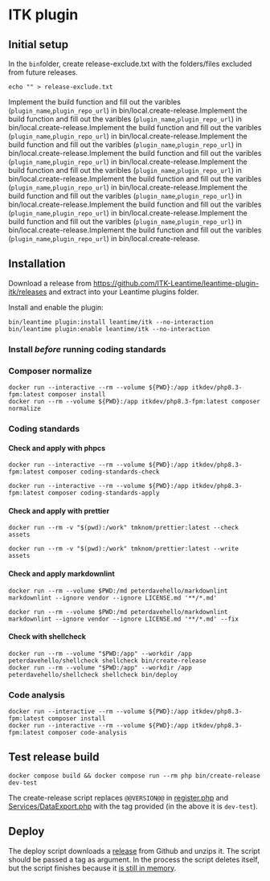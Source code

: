 # ITK plugin

## Initial setup

In the `bin`folder, create release-exclude.txt with the folders/files excluded from future releases.

```shell
echo "" > release-exclude.txt
```

Implement the build function and fill out the varibles (`plugin_name`,`plugin_repo_url`) in bin/local.create-release.Implement the build function and fill out the varibles (`plugin_name`,`plugin_repo_url`) in bin/local.create-release.Implement the build function and fill out the varibles (`plugin_name`,`plugin_repo_url`) in bin/local.create-release.Implement the build function and fill out the varibles (`plugin_name`,`plugin_repo_url`) in bin/local.create-release.Implement the build function and fill out the varibles (`plugin_name`,`plugin_repo_url`) in bin/local.create-release.Implement the build function and fill out the varibles (`plugin_name`,`plugin_repo_url`) in bin/local.create-release.Implement the build function and fill out the varibles (`plugin_name`,`plugin_repo_url`) in bin/local.create-release.Implement the build function and fill out the varibles (`plugin_name`,`plugin_repo_url`) in bin/local.create-release.Implement the build function and fill out the varibles (`plugin_name`,`plugin_repo_url`) in bin/local.create-release.Implement the build function and fill out the varibles (`plugin_name`,`plugin_repo_url`) in bin/local.create-release.Implement the build function and fill out the varibles (`plugin_name`,`plugin_repo_url`) in bin/local.create-release.

## Installation

Download a release from
<https://github.com/ITK-Leantime/leantime-plugin-itk/releases> and extract into
your Leantime plugins folder.

Install and enable the plugin:

``` shell
bin/leantime plugin:install leantime/itk --no-interaction
bin/leantime plugin:enable leantime/itk --no-interaction
```

### Install _before_ running coding standards

### Composer normalize

```shell name=composer-normalize
docker run --interactive --rm --volume ${PWD}:/app itkdev/php8.3-fpm:latest composer install
docker run --rm --volume ${PWD}:/app itkdev/php8.3-fpm:latest composer normalize
```

### Coding standards

#### Check and apply with phpcs

```shell name=check-coding-standards
docker run --interactive --rm --volume ${PWD}:/app itkdev/php8.3-fpm:latest composer coding-standards-check
```

```shell name=apply-coding-standards
docker run --interactive --rm --volume ${PWD}:/app itkdev/php8.3-fpm:latest composer coding-standards-apply
```

#### Check and apply with prettier

```shell name=prettier-check
docker run --rm -v "$(pwd):/work" tmknom/prettier:latest --check assets
```

```shell name=prettier-apply
docker run --rm -v "$(pwd):/work" tmknom/prettier:latest --write assets
```

#### Check and apply markdownlint

```shell name=markdown-check
docker run --rm --volume $PWD:/md peterdavehello/markdownlint markdownlint --ignore vendor --ignore LICENSE.md '**/*.md'
```

```shell name=markdown-apply
docker run --rm --volume $PWD:/md peterdavehello/markdownlint markdownlint --ignore vendor --ignore LICENSE.md '**/*.md' --fix
```

#### Check with shellcheck

```shell name=shell-check
docker run --rm --volume "$PWD:/app" --workdir /app peterdavehello/shellcheck shellcheck bin/create-release
docker run --rm --volume "$PWD:/app" --workdir /app peterdavehello/shellcheck shellcheck bin/deploy
```

### Code analysis

```shell name=code-analysis
docker run --interactive --rm --volume ${PWD}:/app itkdev/php8.3-fpm:latest composer install
docker run --interactive --rm --volume ${PWD}:/app itkdev/php8.3-fpm:latest composer code-analysis
```

## Test release build

```shell name=test-create-release
docker compose build && docker compose run --rm php bin/create-release dev-test
```

The create-release script replaces `@@VERSION@@` in
[register.php](https://github.com/ITK-Leantime/leantime-dataexport/blob/f7c3992f78270c03b6fc84dbc9b1bbd6e48e53d6/register.php#L9)
and
[Services/DataExport.php](https://github.com/ITK-Leantime/leantime-dataexport/blob/f7c3992f78270c03b6fc84dbc9b1bbd6e48e53d6/Services/DataExport.php#L15)
with the tag provided (in the above it is `dev-test`).

## Deploy

The deploy script downloads a [release](https://github.com/ITK-Leantime/leantime-dataexport/releases) from Github and
unzips it. The script should be passed a tag as argument. In the process the script deletes itself, but the script
finishes because it [is still in memory](https://linux.die.net/man/3/unlink).
